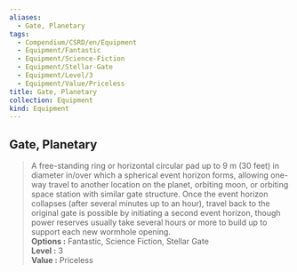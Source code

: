```yaml
---
aliases:
  - Gate, Planetary
tags:
  - Compendium/CSRD/en/Equipment
  - Equipment/Fantastic
  - Equipment/Science-Fiction
  - Equipment/Stellar-Gate
  - Equipment/Level/3
  - Equipment/Value/Priceless
title: Gate, Planetary
collection: Equipment
kind: Equipment
---
```

## Gate, Planetary  
  
>A free-standing ring or horizontal circular pad up to 9 m (30 feet) in diameter in/over which a spherical event horizon forms, allowing one-way travel to another location on the planet, orbiting moon, or orbiting space station with similar gate structure. Once the event horizon collapses (after several minutes up to an hour), travel back to the original gate is possible by initiating a second event horizon, though power reserves usually take several hours or more to build up to support each new wormhole opening.  
> **Options :** Fantastic, Science Fiction, Stellar Gate  
> **Level :** 3  
> **Value :** Priceless